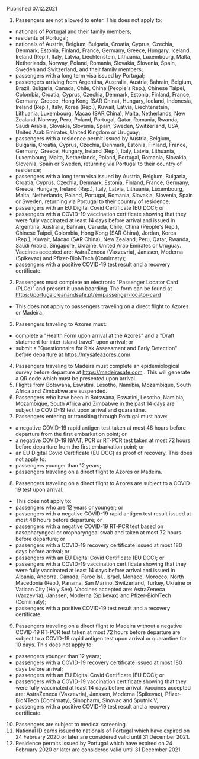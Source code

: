 Published 07.12.2021
1. Passengers are not allowed to enter.
This does not apply to:
- nationals of Portugal and their family members;
- residents of Portugal;
- nationals of Austria, Belgium, Bulgaria, Croatia, Cyprus, Czechia, Denmark, Estonia, Finland, France, Germany, Greece, Hungary, Iceland, Ireland (Rep.), Italy, Latvia, Liechtenstein, Lithuania, Luxembourg, Malta, Netherlands, Norway, Poland, Romania, Slovakia, Slovenia, Spain, Sweden and Switzerland, and their family members;
- passengers with a long term visa issued by Portugal;
- passengers arriving from Argentina, Australia, Austria, Bahrain, Belgium, Brazil, Bulgaria, Canada, Chile, China (People's Rep.), Chinese Taipei, Colombia, Croatia, Cyprus, Czechia, Denmark, Estonia, Finland, France, Germany, Greece, Hong Kong (SAR China), Hungary, Iceland, Indonesia, Ireland (Rep.), Italy, Korea (Rep.), Kuwait, Latvia, Liechtenstein, Lithuania, Luxembourg, Macao (SAR China), Malta, Netherlands, New Zealand, Norway, Peru, Poland, Portugal, Qatar, Romania, Rwanda, Saudi Arabia, Slovakia, Slovenia, Spain, Sweden, Switzerland, USA, United Arab Emirates, United Kingdom or Uruguay;
- passengers with a residence permit issued by Austria, Belgium, Bulgaria, Croatia, Cyprus, Czechia, Denmark, Estonia, Finland, France, Germany, Greece, Hungary, Ireland (Rep.), Italy, Latvia, Lithuania, Luxembourg, Malta, Netherlands, Poland, Portugal, Romania, Slovakia, Slovenia, Spain or Sweden, returning via Portugal to their country of residence;
- passengers with a long term visa issued by Austria, Belgium, Bulgaria, Croatia, Cyprus, Czechia, Denmark, Estonia, Finland, France, Germany, Greece, Hungary, Ireland (Rep.), Italy, Latvia, Lithuania, Luxembourg, Malta, Netherlands, Poland, Portugal, Romania, Slovakia, Slovenia, Spain or Sweden, returning via Portugal to their country of residence;
- passengers with an EU Digital Covid Certificate (EU DCC); or
- passengers with a COVID-19 vaccination certificate showing that they were fully vaccinated at least 14 days before arrival and issued in Argentina, Australia, Bahrain, Canada, Chile, China (People's Rep.), Chinese Taipei, Colombia, Hong Kong (SAR China), Jordan, Korea (Rep.), Kuwait, Macao (SAR China), New Zealand, Peru, Qatar, Rwanda, Saudi Arabia, Singapore, Ukraine, United Arab Emirates or Uruguay. Vaccines accepted are: AstraZeneca (Vaxzevria), Janssen, Moderna (Spikevax) and Pfizer-BioNTech (Comirnaty);
- passengers with a positive COVID-19 test result and a recovery certificate.
2. Passengers must complete an electronic "Passenger Locator Card (PLCe)" and present it upon boarding. The form can be found at <a href="https://portugalcleanandsafe.pt/en/passenger-locator-card">https://portugalcleanandsafe.pt/en/passenger-locator-card</a>
- This does not apply to passengers traveling on a direct flight to Azores or Madeira.
3. Passengers traveling to Azores must:
- complete a "Health Form upon arrival at the Azores" and a "Draft statement for inter-island travel" upon arrival; or
- submit a "Questionnaire for Risk Assessment and Early Detection" before departure at <a href="https://mysafeazores.com/">https://mysafeazores.com/</a>
4. Passengers traveling to Madeira must complete an epidemiological survey before departure at <a href="https://madeirasafe.com/">https://madeirasafe.com</a> . This will generate a QR code which must be presented upon arrival.
5. Flights from Botswana, Eswatini, Lesotho, Namibia, Mozambique, South Africa and Zimbabwe are suspended.
6. Passengers who have been in Botswana, Eswatini, Lesotho, Namibia, Mozambique, South Africa and Zimbabwe in the past 14 days are subject to COVID-19 test upon arrival and quarantine.
7. Passengers entering or transiting through Portugal must have:
- a negative COVID-19 rapid antigen test taken at most 48 hours before departure from the first embarkation point; or
- a negative COVID-19 NAAT, PCR or RT-PCR test taken at most 72 hours before departure from the first embarkation point; or
- an EU Digital Covid Certificate (EU DCC) as proof of recovery.
This does not apply to:
- passengers younger than 12 years;
- passengers traveling on a direct flight to Azores or Madeira.
8. Passengers traveling on a direct flight to Azores are subject to a COVID-19 test upon arrival.
- This does not apply to:
- passengers who are 12 years or younger; or
- passengers with a negative COVID-19 rapid antigen test result issued at most 48 hours before departure; or
- passengers with a negative COVID-19 RT-PCR test based on nasopharyngeal or oropharyngeal swab and taken at most 72 hours before departure; or
- passengers with a COVID-19 recovery certificate issued at most 180 days before arrival; or
- passengers with an EU Digital Covid Certificate (EU DCC); or
- passengers with a COVID-19 vaccination certificate showing that they were fully vaccinated at least 14 days before arrival and issued in Albania, Andorra, Canada, Faroe Isl., Israel, Monaco, Morocco, North Macedonia (Rep.), Panama, San Marino, Switzerland, Turkey, Ukraine or Vatican City (Holy See). Vaccines accepted are: AstraZeneca (Vaxzevria), Janssen, Moderna (Spikevax) and Pfizer-BioNTech (Comirnaty);
- passengers with a positive COVID-19 test result and a recovery certificate.
9. Passengers traveling on a direct flight to Madeira without a negative COVID-19 RT-PCR test taken at most 72 hours before departure are subject to a COVID-19 rapid antigen test upon arrival or quarantine for 10 days.
This does not apply to:
- passengers younger than 12 years;
- passengers with a COVID-19 recovery certificate issued at most 180 days before arrival;
- passengers with an EU Digital Covid Certificate (EU DCC); or
- passengers with a COVID-19 vaccination certificate showing that they were fully vaccinated at least 14 days before arrival. Vaccines accepted are: AstraZeneca (Vaxzevria), Janssen, Moderna (Spikevax), Pfizer-BioNTech (Comirnaty), Sinopharm, Sinovac and Sputnik V;
- passengers with a positive COVID-19 test result and a recovery certificate.
10. Passengers are subject to medical screening.
11. National ID cards issued to nationals of Portugal which have expired on 24 February 2020 or later are considered valid until 31 December 2021.
12. Residence permits issued by Portugal which have expired on 24 February 2020 or later are considered valid until 31 December 2021.